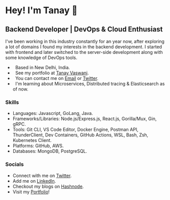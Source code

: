 
# Hey! I'm Tanay 👋

## Backend Developer | DevOps & Cloud Enthusiast

I've been working in this industry constantly for an year now, after exploring a lot of domains I found my interests in the backend development. I started with frontend and later switched to the server-side development along with some knowledge of DevOps tools. 

*   Based in New Delhi, India.
*   See my portfolio at [Tanay Vaswani](http://tanayvaswani.bio.link).
*   You can contact me on [Email](mailto:vaswani.tanay9@gmail.com) or [Twitter](https://www.twitter.com/iTanayVaswani).
*   I'm learning about Microservices, Distributed tracing & Elasticsearch as of now.

### Skills

- Languages: Javascript, GoLang, Java.
- Frameworks/Libraries: Node.js/Express.js, React.js, Gorilla/Mux, Gin, gRPC.
- Tools: Git CLI, VS Code Editor, Docker Engine, Postman API, ThunderClient, Dev Containers, GitHub Actions, WSL, Bash, Zsh, Kubernetes Client. 
- Platforms: GitHub, AWS.
- Databases: MongoDB, PostgreSQL.

### Socials

- Connect with me on [Twitter](https://www.twitter.com/iTanayVaswani).
- Add me on [LinkedIn](https://www.linkedin.com/in/tanayvaswani).
- Checkout my blogs on [Hashnode](https://tanayvaswani.hashnode.dev).
- Visit my [Portfolio](https://tanayvaswani.bio.link)!
